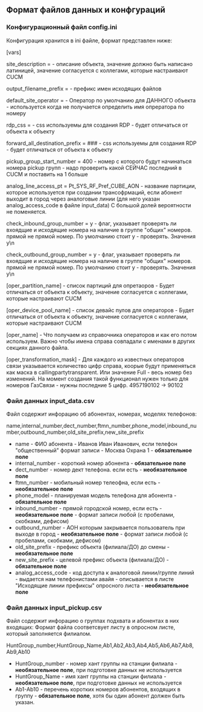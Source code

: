 ## Формат файлов данных и конфгураций

### Конфигурационный файл config.ini

Конфигурация хранится в ini файле, формат представлен ниже:

[vars]

site_description =  - описание объекта, значение должно быть написано латиницей, значение согласуется с коллегами, которые настраивают CUCM

output_filename_prefix =  - префикс имен исходящих файлов

default_site_operator =  - Оператор по умолчанию для ДАННОГО объекта - используется когда не получается определить имя опрератора по номеру

rdp_css =  - css используемы для создания RDP - будет отличаться от объекта к объекту

forward_all_destination_prefix = ### - css используемы для создания RDP - будет отличаться от объекта к объекту

pickup_group_start_number = 400 -  номер с которого будут начинаться номера pickup групп - надо проверить какой СЕЙЧАС последний в CUCM и поставить на 1 больше

analog_line_access_pt = Pt_SYS_RF_Pref_CUBE_AON -  название партиции, которое используется при создании трансофрмаций, если абонент выходит в город через аналоговые линии (для него указан analog_access_code в файле input_data) С большой долей вероятности не поменяется.

check_inbound_group_number = y -  флаг, указывает проверять ли вхоядщие и исходящие номера на наличие в группе "общих" номеров. прямой не прямой номер. По умолчанию стоит y - проверять. Значения y\n

check_outbound_group_number = y -  флаг, указывает проверять ли вхоядщие и исходящие номера на наличие в группе "общих" номеров. прямой не прямой номер. По умолчанию стоит y - проверять. Значения y\n



[oper_partition_name] - список партиций для опретаоров - Будет отличаться от объекта к объекту, значение согласуется с коллегами, которые настраивают CUCM

[oper_device_pool_name] - список девайс пулов для операторов - Будет отличаться от объекта к объекту, значение согласуется с коллегами, которые настраивают CUCM

[oper_name] - Что получаем из справочника операторов и как его потом используем. Важно чтобы имена справа совпадали с именами в других секциях данного файла.

[oper_transformation_mask] - Для каждого из известных операторов связи указывается количество цифр справа, коорые будут применяться как маска в callingpartytransparent. Или значение Full - весь номер без изменений. На момент создания такой функционал нужен только для номеров ГазСвязи - нужны последние 5 цифр. 4957190102 -> 90102


### Файл данных input_data.csv

Файл содержит инфорацию об абонентах, номерах, моделях телефонов:

name,internal_number,dect_number,ftmn_number,phone_model,inbound_number,outbound_number,old_site_prefix,new_site_prefix

 - name - ФИО абонента - Иванов Иван Иванович, если телефон "общественный" формат записи - Москва Охрана 1 - **обязательное поле**
 - internal_number - короткий номер абонента - **обязательное поле**
 - dect_number - номер дект телефона. если есть - **необязательное поле**
 - ftmn_number - мобильный номер телеофна, если есть - **необязательное поле**
 - phone_model - планируемая модель телефона для абонента - **обязательное поле**
 - inbound_number - прямой городской номер, если есть - **необязательное поле** - формат записи любой (с пробелами, скобками, дефисом)
 - outbound_number - АОН которым закрывается пользователь при выходе в город - **необязательное поле** - формат записи любой (с пробелами, скобками, дефисом)
 - old_site_prefix - префикс объекта (филиала/ДО) до смены - **необязательное поле**
 - new_site_prefix - целевой префикс объекта (филиала/ДО) - **обязательное поле**
 - analog_access_code - код доступа к аналоговой линии/группе линий - выдается нам телефонистами авайя - описывается в листе "Исходящие линии префиксы" опросного листа - **необязательное поле**
 
 
 ### Файл данных input_pickup.csv
 
 Файл содержит инфорацию о группах подхвата и абонентах в них входящих:
 Формат файла соответсвует листу в опросном листе, который заполняется филиалом.
 
 HuntGroup_number,HuntGroup_Name,Ab1,Ab2,Ab3,Ab4,Ab5,Ab6,Ab7,Ab8,Ab9,Ab10
 
 - HuntGroup_number - номер хант группы на станции филиала - **необязательное поле**, при подготовке данных  не используется
 - HuntGroup_Name - имя хант группы на станции филиала - **необязательное поле**, при подготовке данных  не используется
 - Ab1-Ab10 - перечень коротких номеров абонентов, входящих в группу - **обязательное поле**, хотя бы один абонент должен быть указан.
 